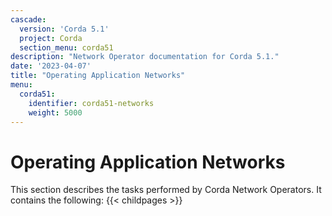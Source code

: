 ```yaml
---
cascade:
  version: 'Corda 5.1'
  project: Corda
  section_menu: corda51
description: "Network Operator documentation for Corda 5.1."
date: '2023-04-07'
title: "Operating Application Networks"
menu:
  corda51:
    identifier: corda51-networks
    weight: 5000
---
```

# Operating Application Networks

This section describes the tasks performed by Corda Network Operators. It contains the following:
{{< childpages >}}
